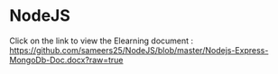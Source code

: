 # NodeJS

Click on the link to view the Elearning document : https://github.com/sameers25/NodeJS/blob/master/Nodejs-Express-MongoDb-Doc.docx?raw=true
